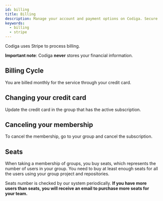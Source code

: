 ```yaml
---
id: billing
title: Billing
description: Manage your account and payment options on Codiga. Secure payment through our Stripe integration. Free 14 days trial.
keywords:
  - billing
  - stripe
---
```


Codiga uses Stripe to process billing.

**Important note**: Codiga **never** stores your financial information.

## Billing Cycle

You are billed monthly for the service through your credit card.

## Changing your credit card

Update the credit card in the group that has the active subscription.

## Canceling your membership

To cancel the membership, go to your group and cancel the subscription.

## Seats

When taking a membership of groups, you buy seats, which represents
the number of users in your group. You need to buy at least enough
seats for all the users using your group project and repositories.

Seats number is checked by our system periodically. **If you have more users
than seats, you will receive an email to purchase more seats for your team.**
